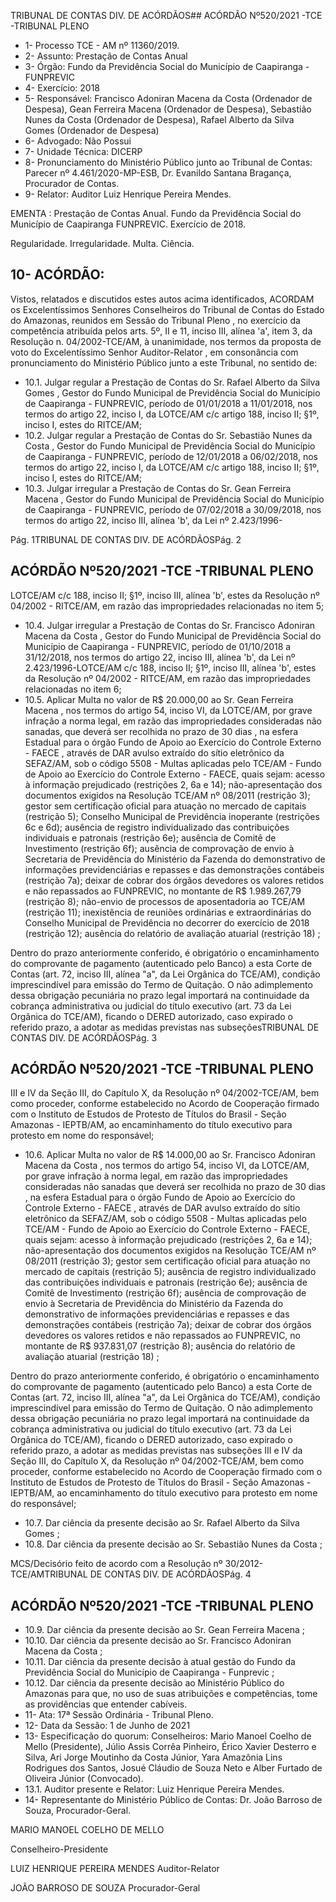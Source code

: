 TRIBUNAL DE CONTAS DIV. DE ACÓRDÃOS## ACÓRDÃO Nº520/2021 -TCE -TRIBUNAL PLENO

- 1- Processo TCE - AM nº 11360/2019.
- 2- Assunto: Prestação de Contas Anual
- 3- Órgão: Fundo da Previdência Social do Município de Caapiranga - FUNPREVIC
- 4- Exercício: 2018
- 5- Responsável: Francisco Adoniran Macena da Costa (Ordenador de Despesa), Gean Ferreira Macena (Ordenador de Despesa), Sebastião Nunes da Costa (Ordenador de Despesa), Rafael Alberto da Silva Gomes (Ordenador de Despesa)
- 6- Advogado: Não Possui
- 7- Unidade Técnica: DICERP
- 8- Pronunciamento  do  Ministério  Público  junto  ao  Tribunal  de  Contas: Parecer  nº 4.461/2020-MP-ESB, Dr. Evanildo Santana Bragança, Procurador de Contas.
- 9- Relator: Auditor Luiz Henrique Pereira Mendes.

EMENTA : Prestação  de  Contas  Anual.  Fundo  da Previdência  Social  do  Município  de  Caapiranga  FUNPREVIC. Exercício de 2018.

Regularidade. Irregularidade. Multa. Ciência.

## 10-  ACÓRDÃO:

Vistos, relatados e discutidos estes autos acima identificados, ACORDAM os Excelentíssimos Senhores Conselheiros do Tribunal de Contas do Estado do Amazonas, reunidos em Sessão do Tribunal Pleno , no exercício da competência atribuída pelos arts. 5º, II e 11, inciso III, alínea 'a', item 3, da Resolução n. 04/2002-TCE/AM, à unanimidade, nos termos da proposta de voto do Excelentíssimo Senhor Auditor-Relator , em consonância com pronunciamento do Ministério Público junto a este Tribunal, no sentido de:

- 10.1. Julgar regular a Prestação de Contas do Sr. Rafael Alberto da Silva Gomes , Gestor do Fundo Municipal de Previdência Social do Município de Caapiranga - FUNPREVIC, período de 01/01/2018 a 11/01/2018, nos termos do artigo 22, inciso I, da LOTCE/AM c/c artigo 188, inciso II; §1º, inciso I, estes do RITCE/AM;
- 10.2. Julgar  regular a  Prestação  de  Contas  do  Sr. Sebastião  Nunes  da Costa ,  Gestor do Fundo Municipal de Previdência Social do Município de Caapiranga - FUNPREVIC, período de 12/01/2018 a 06/02/2018, nos termos do artigo 22, inciso I, da LOTCE/AM c/c artigo 188, inciso II; §1º, inciso I, estes do RITCE/AM;
- 10.3. Julgar irregular a Prestação de Contas do Sr. Gean Ferreira Macena , Gestor  do  Fundo  Municipal  de  Previdência  Social  do  Município  de Caapiranga - FUNPREVIC, período de 07/02/2018 a 30/09/2018, nos termos  do  artigo  22,  inciso  III,  alínea  'b',  da  Lei  nº  2.423/1996-

Pág. 1TRIBUNAL DE CONTAS DIV. DE ACÓRDÃOSPág. 2

## ACÓRDÃO Nº520/2021 -TCE -TRIBUNAL PLENO

LOTCE/AM  c/c  188,  inciso  II;  §1º,  inciso  III,  alínea  'b',  estes  da Resolução  nº  04/2002  -  RITCE/AM,  em  razão  das  impropriedades relacionadas no item 5;

- 10.4. Julgar  irregular a  Prestação  de  Contas  do  Sr. Francisco  Adoniran Macena da Costa , Gestor do Fundo Municipal de Previdência Social do Município  de  Caapiranga  -  FUNPREVIC,  período  de  01/10/2018  a 31/12/2018,  nos  termos  do  artigo  22,  inciso  III,  alínea  'b',  da  Lei  nº 2.423/1996-LOTCE/AM c/c 188, inciso II; §1º, inciso III, alínea 'b', estes da Resolução nº 04/2002 - RITCE/AM, em razão das impropriedades relacionadas no item 6;
- 10.5. Aplicar Multa no valor de R$ 20.000,00 ao Sr. Gean Ferreira Macena , nos termos do artigo 54, inciso VI, da LOTCE/AM, por grave infração a norma legal, em razão das impropriedades consideradas não sanadas, que deverá ser recolhida no prazo de 30 dias , na esfera Estadual para o órgão Fundo de Apoio ao Exercício do Controle Externo - FAECE , através de DAR avulso extraído do sítio eletrônico da SEFAZ/AM, sob o código  5508  -  Multas  aplicadas  pelo  TCE/AM  -  Fundo  de  Apoio  ao Exercício do Controle Externo - FAECE, quais sejam: acesso à informação prejudicado (restrições  2,  6a  e  14);  não-apresentação  dos  documentos exigidos  na  Resolução  TCE/AM  nº  08/2011  (restrição  3);  gestor  sem certificação  oficial  para  atuação  no  mercado  de  capitais  (restrição  5); Conselho  Municipal  de  Previdência  inoperante  (restrições  6c  e  6d); ausência  de  registro  individualizado  das  contribuições  individuais  e patronais (restrição 6e); ausência de Comitê de Investimento (restrição 6f); ausência  de  comprovação  de  envio  à  Secretaria  de  Previdência  do Ministério da Fazenda do demonstrativo de informações previdenciárias e repasses e das demonstrações contábeis (restrição 7a); deixar de cobrar dos órgãos devedores os valores retidos e não repassados ao FUNPREVIC, no montante de R$ 1.989.267,79 (restrição 8); não-envio de processos de aposentadoria ao TCE/AM (restrição 11); inexistência de reuniões ordinárias e extraordinárias do Conselho Municipal de Previdência no decorrer do exercício de 2018 (restrição 12); ausência do relatório de avaliação atuarial (restrição 18) ;

Dentro do prazo anteriormente conferido, é obrigatório o encaminhamento do comprovante de pagamento (autenticado pelo Banco) a esta Corte de Contas  (art.  72,  inciso  III,  alínea  "a",  da  Lei  Orgânica  do  TCE/AM), condição  imprescindível  para  emissão  do  Termo  de  Quitação.  O  não adimplemento dessa obrigação  pecuniária  no  prazo  legal  importará  na continuidade da cobrança administrativa ou judicial do título executivo (art. 73  da  Lei  Orgânica  do  TCE/AM),  ficando  o  DERED  autorizado,  caso expirado o referido prazo, a adotar as medidas previstas nas subseçõesTRIBUNAL DE CONTAS DIV. DE ACÓRDÃOSPág. 3

## ACÓRDÃO Nº520/2021 -TCE -TRIBUNAL PLENO

III  e  IV  da  Seção III, do Capítulo X, da Resolução nº 04/2002-TCE/AM, bem como proceder, conforme estabelecido no Acordo de Cooperação firmado com o Instituto de Estudos de Protesto de Títulos do Brasil - Seção Amazonas  -  IEPTB/AM,  ao  encaminhamento  do  título  executivo  para protesto em nome do responsável;

- 10.6. Aplicar  Multa no  valor  de R$  14.000,00 ao  Sr. Francisco  Adoniran Macena da Costa , nos termos do artigo 54, inciso VI, da LOTCE/AM, por grave infração à norma legal, em razão das impropriedades consideradas não sanadas que deverá ser recolhida no prazo de 30 dias ,  na  esfera Estadual para  o  órgão Fundo  de  Apoio  ao  Exercício  do  Controle Externo - FAECE , através de DAR avulso extraído do sítio eletrônico da SEFAZ/AM, sob o código 5508 - Multas aplicadas pelo TCE/AM - Fundo de Apoio ao Exercício do Controle Externo - FAECE, quais sejam: acesso à informação prejudicado (restrições 2, 6a e 14); não-apresentação dos documentos  exigidos  na  Resolução  TCE/AM  nº  08/2011  (restrição  3); gestor  sem  certificação  oficial  para  atuação  no  mercado  de  capitais (restrição 5); ausência  de  registro  individualizado  das  contribuições individuais e patronais (restrição 6e); ausência de Comitê de Investimento (restrição 6f); ausência  de  comprovação  de  envio  à  Secretaria  de Previdência do Ministério da Fazenda do demonstrativo de informações previdenciárias e repasses e das demonstrações contábeis (restrição 7a); deixar de  cobrar  dos  órgãos  devedores  os  valores  retidos  e  não repassados ao FUNPREVIC, no montante de R$ 937.831,07 (restrição 8); ausência do relatório de avaliação atuarial (restrição 18) ;

Dentro do prazo anteriormente conferido, é obrigatório o encaminhamento do comprovante de pagamento (autenticado pelo Banco) a esta Corte de Contas  (art.  72,  inciso  III,  alínea  "a",  da  Lei  Orgânica  do  TCE/AM), condição  imprescindível  para  emissão  do  Termo  de  Quitação.  O  não adimplemento dessa obrigação  pecuniária  no  prazo  legal  importará  na continuidade da cobrança administrativa ou judicial do título executivo (art. 73  da  Lei  Orgânica  do  TCE/AM),  ficando  o  DERED  autorizado,  caso expirado o referido prazo, a adotar as medidas previstas nas subseções III  e  IV  da  Seção III, do Capítulo X, da Resolução nº 04/2002-TCE/AM, bem como proceder, conforme estabelecido no Acordo de Cooperação firmado com o Instituto de Estudos de Protesto de Títulos do Brasil - Seção Amazonas  -  IEPTB/AM,  ao  encaminhamento  do  título  executivo  para protesto em nome do responsável;

- 10.7. Dar ciência da presente decisão ao Sr. Rafael Alberto da Silva Gomes ;
- 10.8. Dar ciência da presente decisão ao Sr. Sebastião Nunes da Costa ;

MCS/Decisório feito de acordo com a Resolução nº 30/2012-TCE/AMTRIBUNAL DE CONTAS DIV. DE ACÓRDÃOSPág. 4

## ACÓRDÃO Nº520/2021 -TCE -TRIBUNAL PLENO

- 10.9. Dar ciência da presente decisão ao Sr. Gean Ferreira Macena ;
- 10.10. Dar ciência da  presente decisão ao Sr. Francisco Adoniran Macena da Costa ;
- 10.11. Dar  ciência da presente decisão à atual gestão do Fundo  da Previdência Social do Município de Caapiranga - Funprevic ;
- 10.12. Dar ciência da presente decisão ao Ministério Público do Amazonas para  que,  no  uso  de  suas  atribuições  e  competências,  tome  as providências que entender cabíveis.
- 11-  Ata: 17ª Sessão Ordinária - Tribunal Pleno.
- 12-  Data da Sessão: 1 de Junho de 2021
- 13-  Especificação do quorum: Conselheiros: Mario Manoel Coelho de Mello (Presidente), Júlio Assis Corrêa Pinheiro, Érico Xavier Desterro e Silva, Ari Jorge Moutinho da Costa Júnior, Yara Amazônia Lins Rodrigues dos Santos, Josué Cláudio de Souza Neto e Alber Furtado de Oliveira Júnior (Convocado).
- 13.1. Auditor presente e Relator: Luiz Henrique Pereira Mendes.
- 14-  Representante  do  Ministério  Público  de  Contas: Dr. João  Barroso  de  Souza, Procurador-Geral.

MARIO MANOEL COELHO DE MELLO

Conselheiro-Presidente

LUIZ HENRIQUE PEREIRA MENDES Auditor-Relator

JOÃO BARROSO DE SOUZA Procurador-Geral
